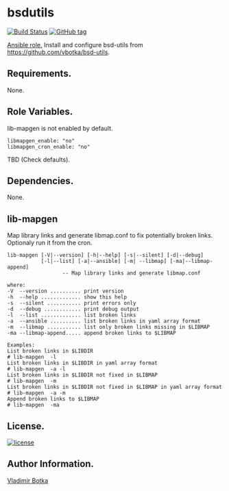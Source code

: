 bsdutils
=======

[![Build Status](https://travis-ci.org/vbotka/ansible-bsdutils.svg?branch=master)](https://travis-ci.org/vbotka/ansible-bsdutils)
[![GitHub tag](https://img.shields.io/github/tag/vbotka/ansible-bsdutils.svg)](https://github.com/vbotka/ansible-bsdutils/tags)

[Ansible role.](https://galaxy.ansible.com/vbotka/bsdutils/) Install and configure bsd-utils from https://github.com/vbotka/bsd-utils.


Requirements.
------------

None.


Role Variables.
--------------

lib-mapgen is not enabled by default.

```
libmapgen_enable: "no"
libmapgen_cron_enable: "no"
```

TBD (Check defaults).


Dependencies.
------------

None.


lib-mapgen
----------

Map library links and generate libmap.conf to fix potentially broken links. Optionaly run it from the cron.

```
lib-mapgen [-V|--version] [-h|--help] [-s|--silent] [-d|--debug]
           [-l|--list] [-a|--ansible] [-m| --libmap] [-ma|--libmap-append]
	              -- Map library links and generate libmap.conf

where:
-V  --version .......... print version
-h  --help ............. show this help
-s  --silent ........... print errors only
-d  --debug ............ print debug output
-l  --list ............. list broken links
-a  --ansible .......... list broken links in yaml array format
-m  --libmap ........... list only broken links missing in $LIBMAP
-ma --libmap-append..... append broken links to $LIBMAP

Examples:
List broken links in $LIBDIR
# lib-mapgen  -l
List broken links in $LIBDIR in yaml array format
# lib-mapgen  -a -l
List broken links in $LIBDIR not fixed in $LIBMAP
# lib-mapgen  -m
List broken links in $LIBDIR not fixed in $LIBMAP in yaml array format
# lib-mapgen  -a -m
Append broken links to $LIBMAP
# lib-mapgen  -ma
```


License.
-------

[![license](https://img.shields.io/badge/license-BSD-red.svg)](https://www.freebsd.org/doc/en/articles/bsdl-gpl/article.html)


Author Information.
------------------

[Vladimir Botka](https://botka.link)
